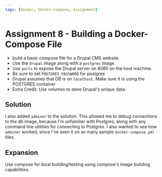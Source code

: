 ```yaml
---
tags: [Docker, Docker-Compose, Assignment]
---
```


# Assignment 8 - Building a Docker-Compose File

- build a basic compose file for a Drupal CMS website.
- Use the `drupal` image along with a `postgres` image
- Use `ports` to expose the Drupal server on 8080 on the host machine.
- Be sure to set `POSTGRES_PASSWORD` for postgres
- Drupal assumes that DB is on `localhost`. Make sure it is using the POSTGRES
  container
- Extra Credit: Use volumes to store Drupal's unique data.

## Solution

I also added `adminer` to the solution. This allowed me to debug connections to
the db image, because I'm unfamiliar with Postgres, along with any command line
utilities for connecting to Postgres. I also wanted to see how `adminer` worked,
since I've seen it on so many sample `docker-compose.yml` files.

## Expansion

Use compose for local building/testing using compose's 
image building capabilities.